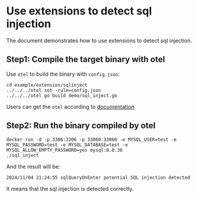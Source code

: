 # Use extensions to detect sql injection

The document demonstrates how to use extensions to detect sql injection.

## Step1: Compile the target binary with otel
Use `otel` to build the binary with `config.json`:
```
cd example/extension/sqlinject
../../../otel set -rule=config.json
../../../otel go build demo/sql_inject.go
```
Users can get the `otel` according to [documentation](../../../README.md)

## Step2: Run the binary compiled by otel
```shell
docker run -d -p 3306:3306 -p 33060:33060 -e MYSQL_USER=test -e MYSQL_PASSWORD=test -e MYSQL_DATABASE=test -e MYSQL_ALLOW_EMPTY_PASSWORD=yes mysql:8.0.36
./sql_inject
```
And the result will be:
```shell
2024/11/04 21:24:55 sqlQueryOnEnter potential SQL injection detected
```
It means that the sql injection is detected correctly.
